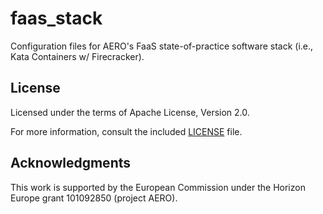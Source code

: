# faas_stack

Configuration files for AERO's FaaS state-of-practice software stack (i.e., Kata
Containers w/ Firecracker).

## License

Licensed under the terms of Apache License, Version 2.0.

For more information, consult the included [LICENSE](LICENSE) file.

## Acknowledgments

This work is supported by the European Commission under the Horizon Europe grant 101092850 (project AERO).
